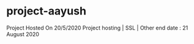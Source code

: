 # project-aayush
Project Hosted On 20/5/2020
Project hosting | SSL | Other end date : 21 August 2020
